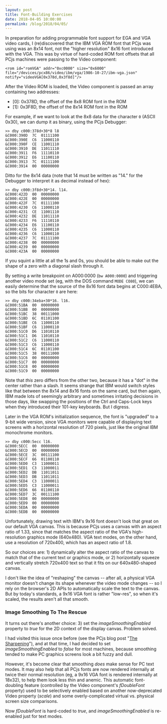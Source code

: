 ```yaml
---
layout: post
title: Font-Building Exercises
date: 2018-04-05 10:00:00
permalink: /blog/2018/04/05/
---
```


In preparation for adding programmable font support for EGA and VGA video cards, I (re)discovered that the IBM VGA ROM
font that PCjs was using was an 8x14 font, not the "higher resolution" 8x16 font introduced with the VGA.  This was by
virtue of hard-coded ROM font offsets that all PCjs machines were passing to the Video component:

    <rom id="romVGA" addr="0xc0000" size="0x6000" file="/devices/pcx86/video/ibm/vga/1986-10-27/ibm-vga.json" notify="videoVGA[0x378d,0x3f8d]"/>

After the Video ROM is loaded, the Video component is passed an array containing two addresses:

- \[0\]: 0x378D, the offset of the 8x8 ROM font in the ROM
- \[1\]: 0x3F8D, the offset of the 8x14 ROM font in the ROM

For example, if we want to look at the 8x8 data for the character `0` (ASCII 0x30), we can dump it as binary,
using the PCjs Debugger:

    >> dby c000:378d+30*8 l8
    &C000:390D  7C  01111100
    &C000:390E  C6  11000110
    &C000:390F  CE  11001110
    &C000:3910  DE  11011110
    &C000:3911  F6  11110110
    &C000:3912  E6  11100110
    &C000:3913  7C  01111100
    &C000:3914  00  00000000

Ditto for the 8x14 data (note that 14 must be written as "14." for the Debugger to interpret it as decimal instead of hex):

    >> dby c000:3f8d+30*14. l14.
    &C000:422D  00  00000000
    &C000:422E  00  00000000
    &C000:422F  7C  01111100
    &C000:4230  C6  11000110
    &C000:4231  CE  11001110
    &C000:4232  DE  11011110
    &C000:4233  F6  11110110
    &C000:4234  E6  11100110
    &C000:4235  C6  11000110
    &C000:4236  C6  11000110
    &C000:4237  7C  01111100
    &C000:4238  00  00000000
    &C000:4239  00  00000000
    &C000:423A  00  00000000

If you squint a little at all the 1s and 0s, you should be able to make out the shape of a zero with a diagonal slash
through it.

By setting a write breakpoint on A000:0000 (`bw A000:0000`) and triggering another video mode set (eg, with the DOS command
`MODE CO80`), we can easily determine that the source of the 8x16 font data begins at C000:4EBA, so the bits for character
`0` are here:

    >> dby c000:34eba+30*16. l16.
    &C000:51BA  00  00000000
    &C000:51BB  00  00000000
    &C000:51BC  38  00111000
    &C000:51BD  6C  01101100
    &C000:51BE  C6  11000110
    &C000:51BF  C6  11000110
    &C000:51C0  D6  11010110
    &C000:51C1  D6  11010110
    &C000:51C2  C6  11000110
    &C000:51C3  C6  11000110
    &C000:51C4  6C  01101100
    &C000:51C5  38  00111000
    &C000:51C6  00  00000000
    &C000:51C7  00  00000000
    &C000:51C8  00  00000000
    &C000:51C9  00  00000000

Note that *this* zero differs from the other two, because it has a "dot" in the center rather than a slash.  It seems
strange that IBM would switch styles like that between the 8x14 and 8x16 fonts on the same card, but then again, IBM made
lots of seemingly arbitrary and sometimes irritating decisions in those days, like swapping the positions of the Ctrl
and Caps-Lock keys when they introduced their 101-key keyboards.  But I digress.

Later in the VGA ROM's initialization sequence, the font is "upgraded" to a 9-bit wide version, since VGA monitors
were capable of displaying text screens with a horizontal resolution of 720 pixels, just like the original IBM monochrome
monitors.

    >> dby c000:5ecc l16.
    &C000:5ECC  00  00000000
    &C000:5ECD  00  00000000
    &C000:5ECE  3C  00111100
    &C000:5ECF  66  01100110
    &C000:5ED0  C3  11000011
    &C000:5ED1  C3  11000011
    &C000:5ED2  DB  11011011
    &C000:5ED3  DB  11011011
    &C000:5ED4  C3  11000011
    &C000:5ED5  C3  11000011
    &C000:5ED6  66  01100110
    &C000:5ED7  3C  00111100
    &C000:5ED8  00  00000000
    &C000:5ED9  00  00000000
    &C000:5EDA  00  00000000
    &C000:5EDB  00  00000000

Unfortunately, drawing text with IBM's 9x16 font doesn't look that great on our default VGA canvas.  This is because
PCjs uses a canvas with an aspect ratio of 1.33, since that matches the aspect ratio of the VGA's high-resolution
graphics mode (640x480).  VGA text modes, on the other hand, use a resolution of 720x400, which has an aspect ratio
of 1.8.

So our choices are: 1) dynamically alter the aspect ratio of the canvas to match that of the current text or graphics
mode, or 2) horizontally squeeze and vertically stretch 720x400 text so that it fits on our 640x480-shaped canvas.

I don't like the idea of "reshaping" the canvas -- after all, a physical VGA monitor doesn't change its shape whenever
the video mode changes -- so I rely on the browser's 2D APIs to automatically scale the text to the canvas.
But by today's standards, a 9x16 VGA font is rather "low-res", so when it's scaled, the results aren't all that smooth.

### Image Smoothing To The Rescue

It turns out there's another choice: 3) set the *imageSmoothingEnabled* property to *true* for the 2D context of the
display canvas.  Problem solved.

I had visited this issue once before (see the PCjs blog post "[The Sharpening](/blog/2016/05/04/)"), and at that time,
I had decided to set *imageSmoothingEnabled* to *false* for most machines, because smoothing tended to make PC graphics
screens look a bit fuzzy and dull.

However, it's become clear that smoothing *does* make sense for PC text modes.  It may also help that all PCjs fonts
are now rendered internally at twice their normal resolution (eg, a 9x16 VGA font is rendered internally at 18x32),
to help them look less thin and anemic.  This automatic font-doubling feature (controlled by the Video component's
*fDoubleFont* property) used to be selectively enabled based on another now-deprecated Video property (*scale*) and some
overly-complicated virtual vs. physical screen size comparisons.

Now *fDoubleFont* is hard-coded to *true*, and *imageSmoothingEnabled* is re-enabled just for text modes. 
